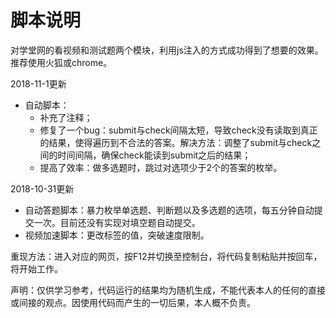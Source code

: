 # 脚本说明
对学堂网的看视频和测试题两个模块，利用js注入的方式成功得到了想要的效果。推荐使用火狐或chrome。

2018-11-1更新
 - 自动脚本：
     - 补充了注释；
     - 修复了一个bug：submit与check间隔太短，导致check没有读取到真正的结果，使得遍历到不合法的答案。解决方法：调整了submit与check之间的时间间隔，确保check能读到submit之后的结果；
     - 提高了效率：做多选题时，跳过对选项少于2个的答案的枚举。
 
2018-10-31更新
 - 自动答题脚本：暴力枚举单选题、判断题以及多选题的选项，每五分钟自动提交一次。目前还没有实现对填空题自动提交。
 - 视频加速脚本：更改标签的值，突破速度限制。
 
重现方法：进入对应的网页，按F12并切换至控制台，将代码复制粘贴并按回车，将开始工作。

声明：仅供学习参考，代码运行的结果均为随机生成，不能代表本人的任何的直接或间接的观点。因使用代码而产生的一切后果，本人概不负责。
